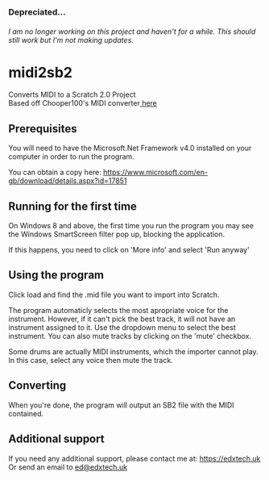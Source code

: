 ### Depreciated...
###### I am no longer working on this project and haven't for a while. This should still work but I'm not making updates.

# midi2sb2
Converts MIDI to a Scratch 2.0 Project<br>
Based off Chooper100's MIDI converter<a href="https://github.com/chooper100/MIDI-Importer"> here</a>
## Prerequisites

You will need to have the Microsoft.Net Framework v4.0
installed on your computer in order to run the program.

You can obtain a copy here:
https://www.microsoft.com/en-gb/download/details.aspx?id=17851

## Running for the first time

On Windows 8 and above, the first time you run the
program you may see the Windows SmartScreen filter pop
up, blocking the application.

If this happens, you need to click on 'More info' and
select 'Run anyway'

## Using the program

Click load and find the .mid file you want to import
into Scratch.

The program automaticly selects the most apropriate voice
for the instrument. However, if it can't pick the best
track, it will not have an instrument assigned to it.
Use the dropdown menu to select the best instrument.
You can also mute tracks by clicking on the 'mute' checkbox.

Some drums are actually MIDI instruments, which the importer
cannot play. In this case, select any voice then mute the
track.

## Converting

When you're done, the program will output an SB2 file with
the MIDI contained.

## Additional support

If you need any additional support, please contact me at:
https://edxtech.uk
Or send an email to
ed@edxtech.uk
